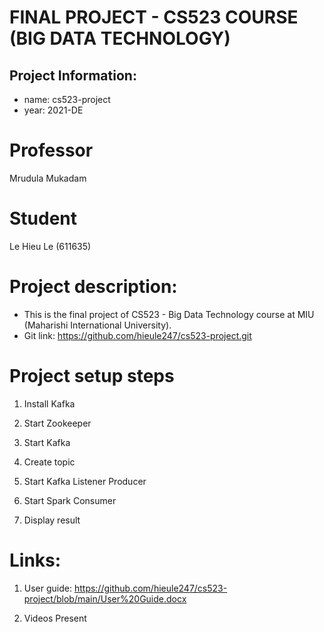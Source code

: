 # FINAL PROJECT - CS523 COURSE (BIG DATA TECHNOLOGY)

## Project Information:
- name: cs523-project
- year: 2021-DE

# Professor
Mrudula Mukadam

# Student
Le Hieu Le (611635)

# Project description:
- This is the final project of CS523 - Big Data Technology course at MIU (Maharishi International University).
- Git link: https://github.com/hieule247/cs523-project.git

# Project setup steps
1. Install Kafka
2. Start Zookeeper
3. Start Kafka
4. Create topic <cs523-project>

5. Start Kafka Listener Producer
6. Start Spark Consumer

7. Display result

# Links:
  1. User guide:
    https://github.com/hieule247/cs523-project/blob/main/User%20Guide.docx
  
  2. Videos Present
    <updating>
      
  
